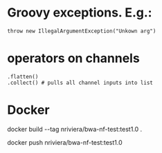 # Groovy exceptions. E.g.:
```{nextflow}
throw new IllegalArgumentException("Unkown arg")
```

# operators on channels
```{nextflow}
.flatten()
.collect() # pulls all channel inputs into list

```
# Docker

docker build --tag nriviera/bwa-nf-test:test1.0 .

docker push nriviera/bwa-nf-test:test1.0
